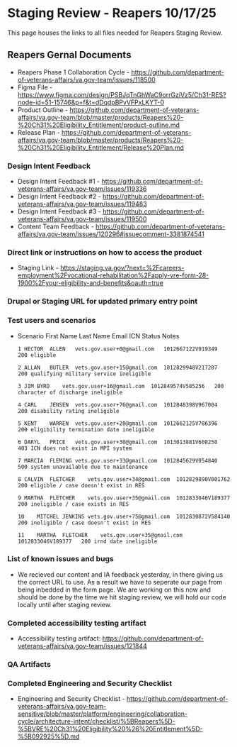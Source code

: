 # Staging Review - Reapers 10/17/25
This page houses the links to all files needed for Reapers Staging Review. 

## Reapers Gernal Documents 
- Reapers Phase 1 Collaboration Cycle - https://github.com/department-of-veterans-affairs/va.gov-team/issues/118500
- Figma File - https://www.figma.com/design/PSBJqTnGhWaC9orrGziVz5/Ch31-RES?node-id=51-15746&p=f&t=dDqdpBPvVFPxLKYT-0
- Product Outline - https://github.com/department-of-veterans-affairs/va.gov-team/blob/master/products/Reapers%20-%20Ch31%20Eligibility_Entitlement/product-outline.md
- Release Plan - https://github.com/department-of-veterans-affairs/va.gov-team/blob/master/products/Reapers%20-%20Ch31%20Eligibility_Entitlement/Release%20Plan.md

### Design Intent Feedback 
- Design Intent Feedback #1 - https://github.com/department-of-veterans-affairs/va.gov-team/issues/119336
- Design Intent Feedback #2 - https://github.com/department-of-veterans-affairs/va.gov-team/issues/119483
- Design Intent Feedback #3 - https://github.com/department-of-veterans-affairs/va.gov-team/issues/119500
- Content Team Feedback - https://github.com/department-of-veterans-affairs/va.gov-team/issues/120296#issuecomment-3381874541

### Direct link or instructions on how to access the product
- Staging Link - https://staging.va.gov/?next=%2Fcareers-employment%2Fvocational-rehabilitation%2Fapply-vre-form-28-1900%2Fyour-eligibility-and-benefits&oauth=true
  
### Drupal or Staging URL for updated primary entry point

### Test users and scenarios
- Scenario	First Name	Last Name	Email	ICN	Status	Notes
  
      1	HECTOR	ALLEN	vets.gov.user+0@gmail.com	1012667122V019349	200	eligible
        
      2	ALLAN	BUTLER	vets.gov.user+15@gmail.com	1012829948V217207	200	qualifying military service ineligible
      
      3	JIM	BYRD	vets.gov.user+16@gmail.com	1012849574V585256	200	character of discharge ineligible
      
      4	CARL	JENSEN	vets.gov.user+76@gmail.com	1012848398V967004	200	disability rating ineligible
      
      5	KENT	WARREN	vets.gov.user+28@gmail.com	1012662125V786396	200	eligibility termination date ineligible
      
      6	DARYL	PRICE	vets.gov.user+30@gmail.com	1013013881V608250	403	ICN does not exist in MPI system
      
      7	MARCIA	FLEMING	vets.gov.user+33@gmail.com	1012845629V054840	500	system unavailable due to maintenance
      
      8	CALVIN	FLETCHER	vets.gov.user+34@gmail.com	1012829890V001762	200	eligible / case doesn't exist in RES
      
      9	MARTHA	FLETCHER	vets.gov.user+35@gmail.com	1012833046V189377	200	ineligible / case exists in RES
      
      10	MITCHEL	JENKINS	vets.gov.user+75@gmail.com	1012830872V584140	200	ineligible / case doesn't exist in RES
      
      11	MARTHA	FLETCHER	vets.gov.user+35@gmail.com	1012833046V189377	200	irnd date ineligible
  
### List of known issues and bugs
- We recieved our content and IA feedback yesterday, in there giving us the correct URL to use. As a result we have to seperate our page from being inbedded in the form page. We are working on this now and should be done by the time we hit staging review, we will hold our code locally until after staging review.
  
### Completed accessibility testing artifact
- Accessibility testing artifact: https://github.com/department-of-veterans-affairs/va.gov-team/issues/121844
  
### QA Artifacts
### Completed Engineering and Security Checklist
- Engineering and Security Checklist - https://github.com/department-of-veterans-affairs/va.gov-team-sensitive/blob/master/platform/engineering/collaboration-cycle/architecture-intent/checklist/%5BReapers%5D-%5BVRE%20Ch31%20Eligibility%20%26%20Entitlement%5D-%5B092925%5D.md

